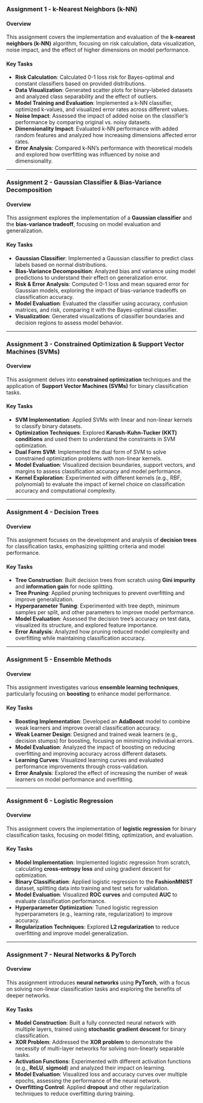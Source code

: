### **Assignment 1 - k-Nearest Neighbors (k-NN)**

#### Overview
This assignment covers the implementation and evaluation of the **k-nearest neighbors (k-NN)** algorithm, focusing on risk calculation, data visualization, noise impact, and the effect of higher dimensions on model performance.

#### Key Tasks

- **Risk Calculation**: Calculated 0-1 loss risk for Bayes-optimal and constant classifiers based on provided distributions.
- **Data Visualization**: Generated scatter plots for binary-labeled datasets and analyzed class separability and the effect of outliers.
- **Model Training and Evaluation**: Implemented a k-NN classifier, optimized k-values, and visualized error rates across different values.
- **Noise Impact**: Assessed the impact of added noise on the classifier’s performance by comparing original vs. noisy datasets.
- **Dimensionality Impact**: Evaluated k-NN performance with added random features and analyzed how increasing dimensions affected error rates.
- **Error Analysis**: Compared k-NN’s performance with theoretical models and explored how overfitting was influenced by noise and dimensionality.

---

### **Assignment 2 - Gaussian Classifier & Bias-Variance Decomposition**

#### Overview
This assignment explores the implementation of a **Gaussian classifier** and the **bias-variance tradeoff**, focusing on model evaluation and generalization.

#### Key Tasks

- **Gaussian Classifier**: Implemented a Gaussian classifier to predict class labels based on normal distributions.
- **Bias-Variance Decomposition**: Analyzed bias and variance using model predictions to understand their effect on generalization error.
- **Risk & Error Analysis**: Computed 0-1 loss and mean squared error for Gaussian models, exploring the impact of bias-variance tradeoffs on classification accuracy.
- **Model Evaluation**: Evaluated the classifier using accuracy, confusion matrices, and risk, comparing it with the Bayes-optimal classifier.
- **Visualization**: Generated visualizations of classifier boundaries and decision regions to assess model behavior.

---

### **Assignment 3 - Constrained Optimization & Support Vector Machines (SVMs)**

#### Overview
This assignment delves into **constrained optimization** techniques and the application of **Support Vector Machines (SVMs)** for binary classification tasks.

#### Key Tasks

- **SVM Implementation**: Applied SVMs with linear and non-linear kernels to classify binary datasets.
- **Optimization Techniques**: Explored **Karush-Kuhn-Tucker (KKT) conditions** and used them to understand the constraints in SVM optimization.
- **Dual Form SVM**: Implemented the dual form of SVM to solve constrained optimization problems with non-linear kernels.
- **Model Evaluation**: Visualized decision boundaries, support vectors, and margins to assess classification accuracy and model performance.
- **Kernel Exploration**: Experimented with different kernels (e.g., RBF, polynomial) to evaluate the impact of kernel choice on classification accuracy and computational complexity.

---

### **Assignment 4 - Decision Trees**

#### Overview
This assignment focuses on the development and analysis of **decision trees** for classification tasks, emphasizing splitting criteria and model performance.

#### Key Tasks

- **Tree Construction**: Built decision trees from scratch using **Gini impurity** and **information gain** for node splitting.
- **Tree Pruning**: Applied pruning techniques to prevent overfitting and improve generalization.
- **Hyperparameter Tuning**: Experimented with tree depth, minimum samples per split, and other parameters to improve model performance.
- **Model Evaluation**: Assessed the decision tree’s accuracy on test data, visualized its structure, and explored feature importance.
- **Error Analysis**: Analyzed how pruning reduced model complexity and overfitting while maintaining classification accuracy.

---

### **Assignment 5 - Ensemble Methods**

#### Overview
This assignment investigates various **ensemble learning techniques**, particularly focusing on **boosting** to enhance model performance.

#### Key Tasks

- **Boosting Implementation**: Developed an **AdaBoost** model to combine weak learners and improve overall classification accuracy.
- **Weak Learner Design**: Designed and trained weak learners (e.g., decision stumps) for boosting, focusing on minimizing individual errors.
- **Model Evaluation**: Analyzed the impact of boosting on reducing overfitting and improving accuracy across different datasets.
- **Learning Curves**: Visualized learning curves and evaluated performance improvements through cross-validation.
- **Error Analysis**: Explored the effect of increasing the number of weak learners on model performance and overfitting.

---

### **Assignment 6 - Logistic Regression**

#### Overview
This assignment covers the implementation of **logistic regression** for binary classification tasks, focusing on model fitting, optimization, and evaluation.

#### Key Tasks

- **Model Implementation**: Implemented logistic regression from scratch, calculating **cross-entropy loss** and using gradient descent for optimization.
- **Binary Classification**: Applied logistic regression to the **FashionMNIST** dataset, splitting data into training and test sets for validation.
- **Model Evaluation**: Visualized **ROC curves** and computed **AUC** to evaluate classification performance.
- **Hyperparameter Optimization**: Tuned logistic regression hyperparameters (e.g., learning rate, regularization) to improve accuracy.
- **Regularization Techniques**: Explored **L2 regularization** to reduce overfitting and improve model generalization.

---

### **Assignment 7 - Neural Networks & PyTorch**

#### Overview
This assignment introduces **neural networks** using **PyTorch**, with a focus on solving non-linear classification tasks and exploring the benefits of deeper networks.

#### Key Tasks

- **Model Construction**: Built a fully connected neural network with multiple layers, trained using **stochastic gradient descent** for binary classification.
- **XOR Problem**: Addressed the **XOR problem** to demonstrate the necessity of multi-layer networks for solving non-linearly separable tasks.
- **Activation Functions**: Experimented with different activation functions (e.g., **ReLU**, **sigmoid**) and analyzed their impact on learning.
- **Model Evaluation**: Visualized loss and accuracy curves over multiple epochs, assessing the performance of the neural network.
- **Overfitting Control**: Applied **dropout** and other regularization techniques to reduce overfitting during training.
